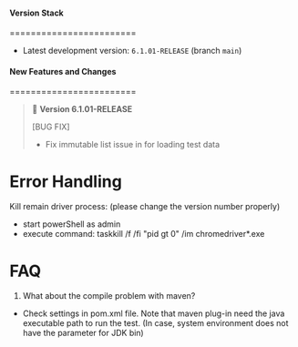 #### Version Stack
========================

* Latest development version: `6.1.01-RELEASE` (branch `main`)

#### New Features and Changes
========================

> :rocket: **Version 6.1.01-RELEASE**
> 
> [BUG FIX]
> * Fix immutable list issue in for loading test data

Error Handling
===
Kill remain driver process: (please change the version number properly)

- start powerShell as admin
- execute command: taskkill /f /fi "pid gt 0" /im chromedriver*.exe

FAQ
===

1. What about the compile problem with maven?

- Check settings in pom.xml file. Note that maven plug-in need the java executable path to run the test. (In case,
  system environment does not have the parameter for JDK bin)

